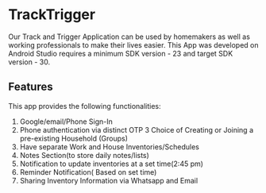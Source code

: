 # TrackTrigger

Our Track and Trigger Application can be used by homemakers as well as working
professionals to make their lives easier. This App was developed on Android Studio
requires a minimum SDK version - 23 and target SDK version - 30.

## Features

This app provides the following functionalities:
1. Google/email/Phone Sign-In
2. Phone authentication via distinct OTP
3  Choice of Creating or Joining a pre-existing Household (Groups)
4. Have separate Work and House Inventories/Schedules
5. Notes Section(to store daily notes/lists)
6. Notification to update inventories at a set time(2:45 pm)
7. Reminder Notification( Based on set time)
8. Sharing Inventory Information via Whatsapp and Email
